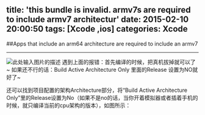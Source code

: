 title: 'this bundle is invalid. armv7s are required to include armv7 architectur'
date: 2015-02-10 20:00:50
tags: [Xcode ,ios]
categories: Xcode
---
##Apps that include an arm64 architecture are required to include an armv7


----------


![此处输入图片的描述][1]
遇到上面的报错：首先编译的时候，把真机拔掉就可以了~
如果还不行的话：Build Active Architecture Only 里面的Release 设置为NO就好了~

还可以找到项目配置的架构Architecture部分，将“Build Active Architecture Only”里的Release设置为No（如果不是no的话，当你开着模拟器或者插着手机的时候，就只编译当前的cpu架构的版本），如图所示：




[1]: http://img.blog.csdn.net/20150113181035212?watermark/2/text/aHR0cDovL2Jsb2cuY3Nkbi5uZXQvamltamFycnk=/font/5a6L5L2T/fontsize/400/fill/I0JBQkFCMA==/dissolve/70/gravity/Center
